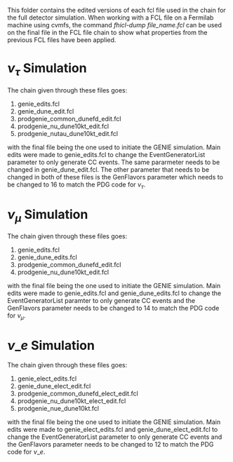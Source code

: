 This folder contains the edited versions of each fcl file used in the chain for the full detector simulation. When working with a FCL file on a Fermilab machine using cvmfs, the command *fhicl-dump file_name.fcl* can be used on the final file in the FCL file chain to show what properties from the previous FCL files have been applied. 

# $\nu_\tau$ Simulation
The chain given through these files goes:
1. genie\_edits.fcl
2. genie\_dune\_edit.fcl
3. prodgenie\_common\_dunefd\_edit.fcl
4. prodgenie\_nu\_dune10kt\_edit.fcl
5. prodgenie\_nutau\_dune10kt\_edit.fcl 

with the final file being the one used to initiate the GENIE simulation. 
Main edits were made to genie\_edits.fcl to change the EventGeneratorList parameter to only generate CC events. The same pararmeter needs to be changed in genie\_dune\_edit.fcl. The other parameter that needs to be changed in both of these files is the GenFlavors parameter which needs to be changed to 16 to match the PDG code for $\nu_\tau$.

# $\nu_\mu$ Simulation
The chain given through these files goes:
1. genie\_edits.fcl
2. genie\_dune\_edits.fcl
3. prodgenie\_common\_dunefd\_edit.fcl
4. prodgenie\_nu\_dune10kt\_edit.fcl

with the final file being the one used to initiate the GENIE simulation. Main edits were made to genie\_edits.fcl and genie\_dune\_edits.fcl to change the EventGeneratorList paramter to only generate CC events and the GenFlavors parameter needs to be changed to 14 to match the PDG code for $\nu_\mu$.

# $\nu\_e$ Simulation
The chain given through these files goes:
1. genie\_elect\_edits.fcl
2. genie\_dune\_elect\_edit.fcl
3. prodgenie\_common\_dunefd\_elect\_edit.fcl
4. prodgenie\_nu\_dune10kt\_elect\_edit.fcl
5. prodgenie\_nue\_dune10kt.fcl

with the final file being the one used to initiate the GENIE simulation. Main edits were made to genie\_elect\_edits.fcl and genie\_dune\_elect\_edit.fcl to change the EventGeneratorList parameter to only generate CC events and the GenFlavors parameter needs to be changed to 12 to match the PDG code for $\nu\_e$.
